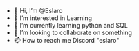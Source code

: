 - 👋 Hi, I’m @Eslaro
- 👀 I’m interested in Learning
- 🌱 I’m currently learning python and SQL
- 💞️ I’m looking to collaborate on something
- 📫 How to reach me Discord "eslaro"

<!---
Eslaro/Eslaro is a ✨ special ✨ repository because its `README.md` (this file) appears on your GitHub profile.
You can click the Preview link to take a look at your changes.
--->
